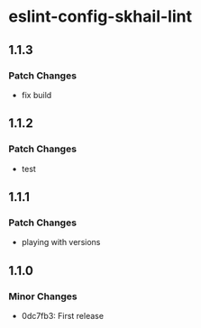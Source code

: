 # eslint-config-skhail-lint

## 1.1.3

### Patch Changes

- fix build

## 1.1.2

### Patch Changes

- test

## 1.1.1

### Patch Changes

- playing with versions

## 1.1.0

### Minor Changes

- 0dc7fb3: First release
